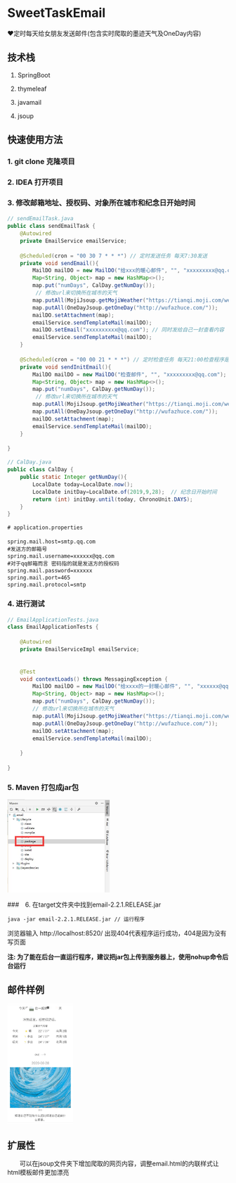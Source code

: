 # SweetTaskEmail
❤定时每天给女朋友发送邮件(包含实时爬取的墨迹天气及OneDay内容)

## 技术栈

1. SpringBoot

2. thymeleaf

3. javamail

4. jsoup 

## 快速使用方法

### 1. git clone 克隆项目
### 2. IDEA 打开项目
### 3. 修改邮箱地址、授权码、对象所在城市和纪念日开始时间  

```java
// sendEmailTask.java
public class sendEmailTask {
    @Autowired
    private EmailService emailService;

    @Scheduled(cron = "00 30 7 * * *") // 定时发送任务 每天7:30发送
    private void sendEmail(){
        MailDO mailDO = new MailDO("给xxx的暖心邮件", "", "xxxxxxxxx@qq.com"); // 发送给对象的邮箱
        Map<String, Object> map = new HashMap<>();
        map.put("numDays", CalDay.getNumDay());
         // 修改url来切换所在城市的天气
        map.putAll(MojiJsoup.getMojiWeather("https://tianqi.moji.com/weather/china/guangxi/lingui-district"));
        map.putAll(OneDayJsoup.getOneDay("http://wufazhuce.com/"));
        mailDO.setAttachment(map);
        emailService.sendTemplateMail(mailDO);
        mailDO.setEmail("xxxxxxxxxx@qq.com"); // 同时发给自己一封查看内容
        emailService.sendTemplateMail(mailDO);
    }

    @Scheduled(cron = "00 00 21 * * *") // 定时检查任务 每天21:00检查程序是否正确
    private void sendInitEmail(){
        MailDO mailDO = new MailDO("检查邮件", "", "xxxxxxxxx@qq.com"); // 发送给自己的邮箱
        Map<String, Object> map = new HashMap<>();
        map.put("numDays", CalDay.getNumDay());
         // 修改url来切换所在城市的天气
        map.putAll(MojiJsoup.getMojiWeather("https://tianqi.moji.com/weather/china/guangxi/lingui-district"));
        map.putAll(OneDayJsoup.getOneDay("http://wufazhuce.com/"));
        mailDO.setAttachment(map);
        emailService.sendTemplateMail(mailDO);
    }

}
```

```java
// CalDay.java
public class CalDay {
    public static Integer getNumDay(){
        LocalDate today=LocalDate.now();
        LocalDate initDay=LocalDate.of(2019,9,28);  // 纪念日开始时间
        return (int) initDay.until(today, ChronoUnit.DAYS);
    }
}
```

```properties
# application.properties

spring.mail.host=smtp.qq.com
#发送方的邮箱号
spring.mail.username=xxxxxx@qq.com
#对于qq邮箱而言 密码指的就是发送方的授权码
spring.mail.password=xxxxxx
spring.mail.port=465
spring.mail.protocol=smtp
```
### 4. 进行测试

```java
// EmailApplicationTests.java
class EmailApplicationTests {

    @Autowired
    private EmailServiceImpl emailService;


    @Test
    void contextLoads() throws MessagingException {
        MailDO mailDO = new MailDO("给xxxx的一封暖心邮件", "", "xxxxxx@qq.com"); // 用自己的邮箱测试
        Map<String, Object> map = new HashMap<>();
        map.put("numDays", CalDay.getNumDay());
        // 修改url来切换所在城市的天气
        map.putAll(MojiJsoup.getMojiWeather("https://tianqi.moji.com/weather/china/guangxi/lingui-district"));
        map.putAll(OneDayJsoup.getOneDay("http://wufazhuce.com/"));
        mailDO.setAttachment(map);
        emailService.sendTemplateMail(mailDO);

    }

}
```

### 5. Maven 打包成jar包

<img src="https://github.com/zhendexuebuhui/SweetTaskEmail/blob/master/ScreenCapture/package.jpg" style="zoom:50%;" />

###　6. 在target文件夹中找到email-2.2.1.RELEASE.jar

```shell
java -jar email-2.2.1.RELEASE.jar // 运行程序
```

浏览器输入 http://localhost:8520/ 出现404代表程序运行成功，404是因为没有写页面

**注: 为了能在后台一直运行程序，建议把jar包上传到服务器上，使用nohup命令后台运行**

## 邮件样例


<img src="https://github.com/zhendexuebuhui/SweetTaskEmail/blob/master/ScreenCapture/Examples.jpg" width="150px" />


## 扩展性

　　可以在jsoup文件夹下增加爬取的网页内容，调整email.html的内联样式让html模板邮件更加漂亮
